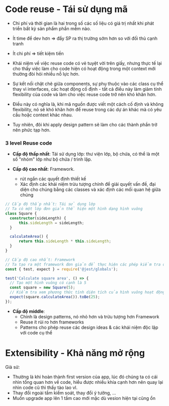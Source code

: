 
# Code reuse - Tái sử dụng mã

- Chi phí và thời gian là hai trong số các số liệu có giá trị nhất khi phát triển bất kỳ sản phẩm phần mềm nào.
- Ít time để dev hơn => đẩy SP ra thị trường sớm hơn so với đối thủ cạnh tranh
- Ít chi phí => tiết kiệm tiền

- Khái niệm về việc reuse code có vẻ tuyệt vời trên giấy, nhưng thực tế lại cho thấy việc làm cho code hiện có hoạt động trong một context mới thường đòi hỏi nhiều nỗ lực hơn. 
- Sự kết nối chặt chẽ giữa components, sự phụ thuộc vào các class cụ thể thay vì interfaces, các hoạt động cố định - tất cả điều này làm giảm tính flexibility của code và làm cho việc reuse code trở nên khó khăn hơn. 
- Điều này có nghĩa là, khi mã nguồn được viết một cách cố định và không flexibility, nó sẽ khó khăn hơn để reuse trong các dự án khác mà có yêu cầu hoặc context khác nhau.

- Tuy nhiên, đôi khi apply design pattern sẽ làm cho các thành phần trở nên phức tạp hơn.

### 3 level Reuse code

- **Cấp độ thấp nhất**: Tái sử dụng lớp: thư viện lớp, bộ chứa, có thể là một số "nhóm" lớp như bộ chứa / trình lặp.

- **Cấp độ cao nhất**: Framework.
	- rút ngắn các quyết định thiết kế
	- Xác định các khái niệm trừu tượng chính để giải quyết vấn đề, đại diện cho chúng bằng các classes và xác định các mối quan hệ giữa chúng

```ts
// Cấp độ thấp nhất: Tái sử dụng lớp
// Ta có một lớp đơn giản thể hiện một hình dạng hình vuông
class Square {
  constructor(sideLength) {
      this.sideLength = sideLength;
  }

  calculateArea() {
      return this.sideLength * this.sideLength;
  }
}

// Cấp độ cao nhất: Framework
// Ta tạo ra một framework đơn giản để thực hiện các phép kiểm tra đơn vị với Jest
const { test, expect } = require('@jest/globals');

test('Calculate square area', () => {
  // Tạo một hình vuông có cạnh là 5
  const square = new Square(5);
  // Kiểm tra xem phương thức tính diện tích của hình vuông hoạt động đúng không
  expect(square.calculateArea()).toBe(25);
});

```

- **Cấp độ middle**:
	- Chính là design patterns, nó nhỏ hơn và trừu tượng hơn Framework
	- Reuse ít rủi ro hơn frameworks
	- Patterns cho phép reuse các design ideas & các khái niệm độc lập với code cụ thể


# Extensibility - Khả năng mở rộng


Giả sử:
- Thường là khi hoàn thành first version của app, lúc đó chúng ta có cái nhìn tổng quan hơn về code, hiểu được nhiều khía cạnh hơn nên quay lại nhìn code cũ thì thấy tào lao vl.
- Thay đổi ngoài tầm kiểm soát, thay đổi ý tưởng, ...
- Muốn upgrade app lên 1 tầm cao mới mặc dù vesion hiện tại cũng ổn


